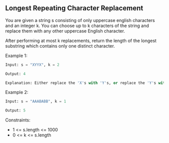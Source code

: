 ## Longest Repeating Character Replacement

You are given a string s consisting of only uppercase english characters and an integer k. You can choose up to k characters of the string and replace them with any other uppercase English character.

After performing at most k replacements, return the length of the longest substring which contains only one distinct character.

Example 1:

```py
Input: s = "XYYX", k = 2

Output: 4

Explanation: Either replace the 'X's with 'Y's, or replace the 'Y's with 'X's.
```

Example 2:

```py
Input: s = "AAABABB", k = 1

Output: 5
```

Constraints:

- 1 <= s.length <= 1000
- 0 <= k <= s.length
